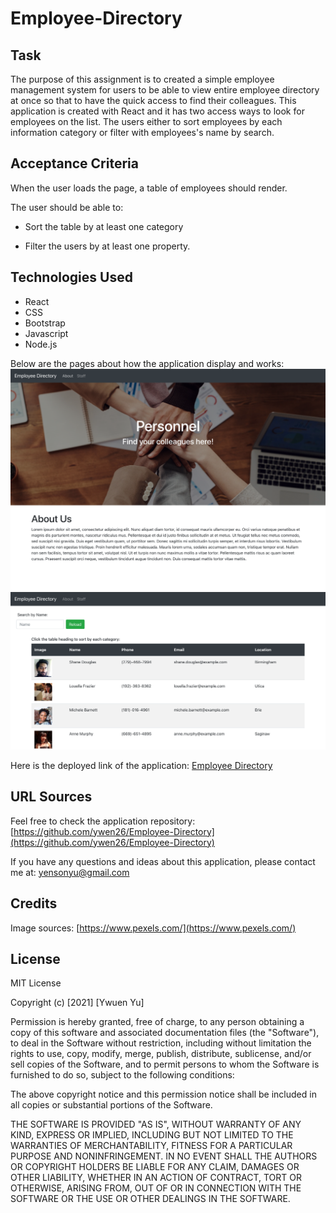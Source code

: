 # Employee-Directory

## Task

The purpose of this assignment is to created a simple employee management system for users to be able to view entire employee directory at once so that to have the quick access to find their colleagues. This application is created with React and it has two access ways to look for employees on the list. The users either to sort employees by each information category or filter with employees's name by search. 

## Acceptance Criteria

When the user loads the page, a table of employees should render. 

The user should be able to:

  * Sort the table by at least one category

  * Filter the users by at least one property.

## Technologies Used

* React
* CSS
* Bootstrap
* Javascript
* Node.js

Below are the pages about how the application display and works:
![Demo](./public/img20-1.png)
![Demo](./public/img20-2.png)

Here is the deployed link of the application: [Employee Directory](https://personnel-directory.herokuapp.com/)

## URL Sources

Feel free to check the application repository: [https://github.com/ywen26/Employee-Directory](https://github.com/ywen26/Employee-Directory)

If you have any questions and ideas about this application, please contact me at: <yensonyu@gmail.com>

## Credits

Image sources: [https://www.pexels.com/](https://www.pexels.com/)

## License
MIT License

Copyright (c) [2021] [Ywuen Yu]

Permission is hereby granted, free of charge, to any person obtaining a copy of this software and associated documentation files (the "Software"), to deal in the Software without restriction, including without limitation the rights to use, copy, modify, merge, publish, distribute, sublicense, and/or sell copies of the Software, and to permit persons to whom the Software is furnished to do so, subject to the following conditions:

The above copyright notice and this permission notice shall be included in all copies or substantial portions of the Software.

THE SOFTWARE IS PROVIDED "AS IS", WITHOUT WARRANTY OF ANY KIND, EXPRESS OR IMPLIED, INCLUDING BUT NOT LIMITED TO THE WARRANTIES OF MERCHANTABILITY, FITNESS FOR A PARTICULAR PURPOSE AND NONINFRINGEMENT. IN NO EVENT SHALL THE AUTHORS OR COPYRIGHT HOLDERS BE LIABLE FOR ANY CLAIM, DAMAGES OR OTHER LIABILITY, WHETHER IN AN ACTION OF CONTRACT, TORT OR OTHERWISE, ARISING FROM, OUT OF OR IN CONNECTION WITH THE SOFTWARE OR THE USE OR OTHER DEALINGS IN THE SOFTWARE.